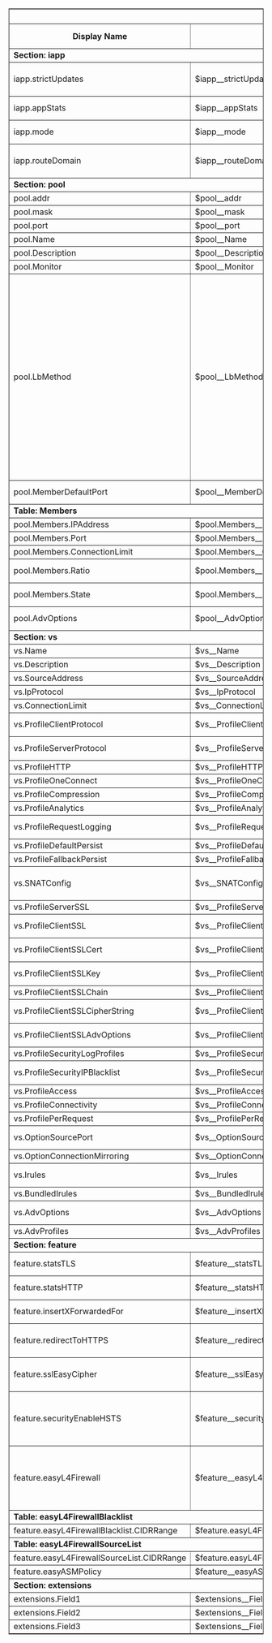 <table border=1 width="100%">
 <tr><th colspan=7><b>Generated from JSON v0.3_015</b></th></tr>
 <tr>
  <th>Display Name</th>
  <th>Var Name</th>
  <th>Description</th>
  <th>Supported Modes</th>
  <th>Type</th>
  <th>Options</th>
  <th>Min. Version</th>
 </tr>
<tr><td colspan=7><b>Section: iapp</b></td></tr>
<tr>
  <td>iapp.strictUpdates</td>
  <td>$iapp__strictUpdates</td>
  <td>Control Strict Updates mode (https://support.f5.com/kb/en-us/products/big-ip_ltm/manuals/product/bigip-iapps-developer-11-4-0/2.html#unique_1198712211)</td>
  <td>[1, 2, 3, 4]</td>
  <td>boolean</td>
  <td></td>
  <td>0.3_001</td>
</tr>
<tr>
  <td>iapp.appStats</td>
  <td>$iapp__appStats</td>
  <td>Control whether Virtual Server/Pool statistics handlers are created in Standalone or BIG-IQ Cloud mode</td>
  <td>[1, 2]</td>
  <td>boolean</td>
  <td></td>
  <td>0.3_001</td>
</tr>
<tr>
  <td>iapp.mode</td>
  <td>$iapp__mode</td>
  <td>The mode to use during deployment.  The default setting of auto determines the mode automatically.</td>
  <td>[1, 2, 3, 4]</td>
  <td>string</td>
  <td></td>
  <td>0.3_013</td>
</tr>
<tr>
  <td>iapp.routeDomain</td>
  <td>$iapp__routeDomain</td>
  <td>The route domain to use during deployment.  Setting to 'auto' determines the Route Domain automatically using the partition default-route-domain.  In APIC mode we determine the RD from the config since it doesn't set default-route-domain</td>
  <td>[1, 2, 3, 4]</td>
  <td>string</td>
  <td></td>
  <td>0.3_013</td>
</tr>
<tr><td colspan=7><b>Section: pool</b></td></tr>
<tr>
  <td>pool.addr</td>
  <td>$pool__addr</td>
  <td>The destination address of the Virtual Server</td>
  <td>[1, 2, 3, 4]</td>
  <td>ipaddr</td>
  <td></td>
  <td>0.3_001</td>
</tr>
<tr>
  <td>pool.mask</td>
  <td>$pool__mask</td>
  <td>The destination network mask of the Virtual Server</td>
  <td>[1, 2, 3, 4]</td>
  <td>ipaddr</td>
  <td></td>
  <td>0.3_001</td>
</tr>
<tr>
  <td>pool.port</td>
  <td>$pool__port</td>
  <td>The L4 port the Virtual Server listens on.  '*' is supported</td>
  <td>[1, 2, 3, 4]</td>
  <td>port</td>
  <td></td>
  <td>0.3_001</td>
</tr>
<tr>
  <td>pool.Name</td>
  <td>$pool__Name</td>
  <td>The name of the Pool.  Is no value is specified the name will be set to <iapp_name>_pool</td>
  <td>[1, 2, 3, 4]</td>
  <td>string</td>
  <td></td>
  <td>0.3_001</td>
</tr>
<tr>
  <td>pool.Description</td>
  <td>$pool__Description</td>
  <td>The description string configured in the Pool</td>
  <td>[1, 2, 3, 4]</td>
  <td>string</td>
  <td></td>
  <td>0.3_001</td>
</tr>
<tr>
  <td>pool.Monitor</td>
  <td>$pool__Monitor</td>
  <td>The path to a preconfigured Pool Health Monitor</td>
  <td>[1, 2, 3, 4]</td>
  <td>string</td>
  <td></td>
  <td>0.3_001</td>
</tr>
<tr>
  <td>pool.LbMethod</td>
  <td>$pool__LbMethod</td>
  <td>The pool Load Balancing Method (https://support.f5.com/kb/en-us/products/big-ip_ltm/manuals/product/ltm_configuration_guide_10_0_0/ltm_pools.html#1215305)</td>
  <td>[1, 2, 3, 4]</td>
  <td>choice</td>
  <td>dynamic-ratio-member,
dynamic-ratio-node,
fastest-app-response,
fastest-node,
least-connections-member,
least-connections-node,
least-sessions,
observed-member,
observed-node,
predictive-member,
predictive-node,
round-robin,
ratio-member,
ratio-node,
ratio-session,
ratio-least-connections-member,
ratio-least-connections-node,
weighted-least-connections-member</td>
  <td>0.3_001</td>
</tr>
<tr>
  <td>pool.MemberDefaultPort</td>
  <td>$pool__MemberDefaultPort</td>
  <td>The L4 port to used when a pool member is added via a Dynamic Endpoint Insertion notication from Cisco APIC</td>
  <td>[3]</td>
  <td>string</td>
  <td></td>
  <td>0.3_001</td>
</tr>
<tr><td colspan=7><b>Table: Members</b></td></tr>
<tr>
  <td>pool.Members.IPAddress</td>
  <td>$pool.Members__IPAddress</td>
  <td>IP Address of the Pool Member</td>
  <td>[1, 2, 3, 4]</td>
  <td>string</td>
  <td></td>
  <td>0.3_001</td>
</tr>
<tr>
  <td>pool.Members.Port</td>
  <td>$pool.Members__Port</td>
  <td>L4 port of the Pool Member</td>
  <td>[1, 2, 3, 4]</td>
  <td>string</td>
  <td></td>
  <td>0.3_001</td>
</tr>
<tr>
  <td>pool.Members.ConnectionLimit</td>
  <td>$pool.Members__ConnectionLimit</td>
  <td>The Connection Limit for the Pool Member.  '0' denotes unlimited connections</td>
  <td>[1, 2, 3, 4]</td>
  <td>string</td>
  <td></td>
  <td>0.3_001</td>
</tr>
<tr>
  <td>pool.Members.Ratio</td>
  <td>$pool.Members__Ratio</td>
  <td>The Ratio weight for the Pool Member.  Used with 'ratio' based Load Balancing Methods</td>
  <td>[1, 2, 3, 4]</td>
  <td>string</td>
  <td></td>
  <td>0.3_001</td>
</tr>
<tr>
  <td>pool.Members.State</td>
  <td>$pool.Members__State</td>
  <td>The administrative state of the Pool Member upon creation</td>
  <td>[1, 2, 3, 4]</td>
  <td>choice</td>
  <td>enabled,
drain-disabled,
disabled</td>
  <td>0.3_001</td>
</tr>
<tr>
  <td>pool.AdvOptions</td>
  <td>$pool__AdvOptions</td>
  <td>The options to set in the created Pool.  Options can be specified using the format: <tmsh_option_name>=<tmsh_option_value>[,<tmsh_option_name>=<tmsh_option_value>]</td>
  <td>[1, 2, 3, 4]</td>
  <td>string</td>
  <td></td>
  <td>0.3_012</td>
</tr>
<tr><td colspan=7><b>Section: vs</b></td></tr>
<tr>
  <td>vs.Name</td>
  <td>$vs__Name</td>
  <td>The name of the Virtual Server.  If no value is specified the name will be set to <iapp_name>_vs</td>
  <td>[1, 2, 3, 4]</td>
  <td>string</td>
  <td></td>
  <td>0.3_001</td>
</tr>
<tr>
  <td>vs.Description</td>
  <td>$vs__Description</td>
  <td>The description string configured in the Virtual Server</td>
  <td>[1, 2, 3, 4]</td>
  <td>string</td>
  <td></td>
  <td>0.3_001</td>
</tr>
<tr>
  <td>vs.SourceAddress</td>
  <td>$vs__SourceAddress</td>
  <td>The source address filter for the Virtual Server</td>
  <td>[1, 2, 3, 4]</td>
  <td>string</td>
  <td></td>
  <td>0.3_001</td>
</tr>
<tr>
  <td>vs.IpProtocol</td>
  <td>$vs__IpProtocol</td>
  <td>The IP Protocol of the Virtual Server (e.g. tcp, udp)</td>
  <td>[1, 2, 3, 4]</td>
  <td>string</td>
  <td></td>
  <td>0.3_001</td>
</tr>
<tr>
  <td>vs.ConnectionLimit</td>
  <td>$vs__ConnectionLimit</td>
  <td>The connection limit for the virtual server.  A value of '0' means no limit</td>
  <td>[1, 2, 3, 4]</td>
  <td>string</td>
  <td></td>
  <td>0.3_001</td>
</tr>
<tr>
  <td>vs.ProfileClientProtocol</td>
  <td>$vs__ProfileClientProtocol</td>
  <td>The client-side protocol profile.  This field supports the 'create:' format for customization</td>
  <td>[1, 2, 3, 4]</td>
  <td>string</td>
  <td></td>
  <td>0.3_001</td>
</tr>
<tr>
  <td>vs.ProfileServerProtocol</td>
  <td>$vs__ProfileServerProtocol</td>
  <td>The server-side protocol profile.  This field supports the 'create:' format for customization</td>
  <td>[1, 2, 3, 4]</td>
  <td>string</td>
  <td></td>
  <td>0.3_001</td>
</tr>
<tr>
  <td>vs.ProfileHTTP</td>
  <td>$vs__ProfileHTTP</td>
  <td>The HTTP protocol profile.  This field supports the 'create:' format for customization</td>
  <td>[1, 2, 3, 4]</td>
  <td>string</td>
  <td></td>
  <td>0.3_001</td>
</tr>
<tr>
  <td>vs.ProfileOneConnect</td>
  <td>$vs__ProfileOneConnect</td>
  <td>The oneconnect profile.  This field supports the 'create:' format for customization</td>
  <td>[1, 2, 3, 4]</td>
  <td>string</td>
  <td></td>
  <td>0.3_001</td>
</tr>
<tr>
  <td>vs.ProfileCompression</td>
  <td>$vs__ProfileCompression</td>
  <td>The compression profile.  This field supports the 'create:' format for customization</td>
  <td>[1, 2, 3, 4]</td>
  <td>string</td>
  <td></td>
  <td>0.3_005</td>
</tr>
<tr>
  <td>vs.ProfileAnalytics</td>
  <td>$vs__ProfileAnalytics</td>
  <td>The analytics profile</td>
  <td>[1, 2, 3, 4]</td>
  <td>string</td>
  <td></td>
  <td>0.3_005</td>
</tr>
<tr>
  <td>vs.ProfileRequestLogging</td>
  <td>$vs__ProfileRequestLogging</td>
  <td>The request logging profile.  This field supports the 'create:' format for customization</td>
  <td>[1, 2, 3, 4]</td>
  <td>string</td>
  <td></td>
  <td>0.3_005</td>
</tr>
<tr>
  <td>vs.ProfileDefaultPersist</td>
  <td>$vs__ProfileDefaultPersist</td>
  <td>The default persistence profile</td>
  <td>[1, 2, 3, 4]</td>
  <td>string</td>
  <td></td>
  <td>0.3_001</td>
</tr>
<tr>
  <td>vs.ProfileFallbackPersist</td>
  <td>$vs__ProfileFallbackPersist</td>
  <td>The fallback persistence profile</td>
  <td>[1, 2, 3, 4]</td>
  <td>string</td>
  <td></td>
  <td>0.3_001</td>
</tr>
<tr>
  <td>vs.SNATConfig</td>
  <td>$vs__SNATConfig</td>
  <td>The SNAT option to use.  Specifiy 'automap','/Common/<existing_snat_pool_name>','partition-default','create:<ip1,>....<ipX>'.  The partition-default option references a SNAT pool created by Cisco APIC as part of the APIC partition</td>
  <td>[1, 2, 3, 4]</td>
  <td>string</td>
  <td></td>
  <td>0.3_001</td>
</tr>
<tr>
  <td>vs.ProfileServerSSL</td>
  <td>$vs__ProfileServerSSL</td>
  <td>The server-ssl profile.  This field supports the 'create:' format for customization</td>
  <td>[1, 2, 3, 4]</td>
  <td>string</td>
  <td></td>
  <td>0.3_005</td>
</tr>
<tr>
  <td>vs.ProfileClientSSL</td>
  <td>$vs__ProfileClientSSL</td>
  <td>The path to an existing Client-SSL profile.  If specified this value overrides Client-SSL profile creation</td>
  <td>[1, 2, 3, 4]</td>
  <td>string</td>
  <td></td>
  <td>0.3_001</td>
</tr>
<tr>
  <td>vs.ProfileClientSSLCert</td>
  <td>$vs__ProfileClientSSLCert</td>
  <td>The path to an existing SSL Certificate.  If the work 'auto' is specfied the value /Common/<iapp_name>.crt will be substituted</td>
  <td>[1, 2, 3, 4]</td>
  <td>string</td>
  <td></td>
  <td>0.3_001</td>
</tr>
<tr>
  <td>vs.ProfileClientSSLKey</td>
  <td>$vs__ProfileClientSSLKey</td>
  <td>The path to an existing SSL Key.  If the work 'auto' is specfied the value /Common/<iapp_name>.key will be substituted</td>
  <td>[1, 2, 3, 4]</td>
  <td>string</td>
  <td></td>
  <td>0.3_001</td>
</tr>
<tr>
  <td>vs.ProfileClientSSLChain</td>
  <td>$vs__ProfileClientSSLChain</td>
  <td>The path to the SSL Certicate Chain bundle</td>
  <td>[1, 2, 3, 4]</td>
  <td>string</td>
  <td></td>
  <td>0.3_001</td>
</tr>
<tr>
  <td>vs.ProfileClientSSLCipherString</td>
  <td>$vs__ProfileClientSSLCipherString</td>
  <td>The SSL Cipher String (https://support.f5.com/kb/en-us/solutions/public/13000/100/sol13171.html)</td>
  <td>[1, 2, 3, 4]</td>
  <td>string</td>
  <td></td>
  <td>0.3_001</td>
</tr>
<tr>
  <td>vs.ProfileClientSSLAdvOptions</td>
  <td>$vs__ProfileClientSSLAdvOptions</td>
  <td>The options to set in the created Client-SSL profile.  Options can be specified using the format: <tmsh_option_name>=<tmsh_option_value>[,<tmsh_option_name>=<tmsh_option_value>]</td>
  <td>[1, 2, 3, 4]</td>
  <td>string</td>
  <td></td>
  <td>0.3_010</td>
</tr>
<tr>
  <td>vs.ProfileSecurityLogProfiles</td>
  <td>$vs__ProfileSecurityLogProfiles</td>
  <td>A comma seperated list of existing security logging profiles</td>
  <td>[1, 2, 3, 4]</td>
  <td>string</td>
  <td></td>
  <td>0.3_008</td>
</tr>
<tr>
  <td>vs.ProfileSecurityIPBlacklist</td>
  <td>$vs__ProfileSecurityIPBlacklist</td>
  <td>Configuration for the IP Intelligence Dynamic IP Blacklist.  An existing subscription is required for this feature.</td>
  <td>[1, 2, 3, 4]</td>
  <td>editchoice</td>
  <td></td>
  <td>0.3_015</td>
</tr>
<tr>
  <td>vs.ProfileAccess</td>
  <td>$vs__ProfileAccess</td>
  <td>The APM Access Policy to configure</td>
  <td>[1, 2, 3, 4]</td>
  <td>string</td>
  <td></td>
  <td>0.3_011</td>
</tr>
<tr>
  <td>vs.ProfileConnectivity</td>
  <td>$vs__ProfileConnectivity</td>
  <td>The APM Connectivity Policy to configure</td>
  <td>[1, 2, 3, 4]</td>
  <td>string</td>
  <td></td>
  <td>0.3_011</td>
</tr>
<tr>
  <td>vs.ProfilePerRequest</td>
  <td>$vs__ProfilePerRequest</td>
  <td>The APM Per-Request Policy to configure</td>
  <td>[1, 2, 3, 4]</td>
  <td>string</td>
  <td></td>
  <td>0.3_011</td>
</tr>
<tr>
  <td>vs.OptionSourcePort</td>
  <td>$vs__OptionSourcePort</td>
  <td>The source port translation behavior</td>
  <td>[1, 2, 3, 4]</td>
  <td>choice</td>
  <td>preserve,
preserve-strict,
change</td>
  <td>0.3_001</td>
</tr>
<tr>
  <td>vs.OptionConnectionMirroring</td>
  <td>$vs__OptionConnectionMirroring</td>
  <td>The connection mirroring behavior</td>
  <td>[1, 2, 3, 4]</td>
  <td>boolean</td>
  <td></td>
  <td>0.3_001</td>
</tr>
<tr>
  <td>vs.Irules</td>
  <td>$vs__Irules</td>
  <td>A comma seperated list of existing iRules to attach to the virtual server.  Ordering is preserved.</td>
  <td>[1, 2, 3, 4]</td>
  <td>string</td>
  <td></td>
  <td>0.3_001</td>
</tr>
<tr>
  <td>vs.BundledIrules</td>
  <td>$vs__BundledIrules</td>
  <td>The bundled iRules to deploy.  Ordering is preserved</td>
  <td>[1, 2, 3, 4]</td>
  <td>dynamic_filelist_multi</td>
  <td></td>
  <td>0.3_014</td>
</tr>
<tr>
  <td>vs.AdvOptions</td>
  <td>$vs__AdvOptions</td>
  <td>The options to set in the created Virtual Server.  Options can be specified using the format: <tmsh_option_name>=<tmsh_option_value>[,<tmsh_option_name>=<tmsh_option_value>]</td>
  <td>[1, 2, 3, 4]</td>
  <td>string</td>
  <td></td>
  <td>0.3_010</td>
</tr>
<tr>
  <td>vs.AdvProfiles</td>
  <td>$vs__AdvProfiles</td>
  <td>A comma-seperated list of profiles to link to the Virtual Server: <profile_name>[,<profile_name>]</td>
  <td>[1, 2, 3, 4]</td>
  <td>string</td>
  <td></td>
  <td>0.3_010</td>
</tr>
<tr><td colspan=7><b>Section: feature</b></td></tr>
<tr>
  <td>feature.statsTLS</td>
  <td>$feature__statsTLS</td>
  <td>TLS/SSL Statistics reporting.  The auto option will enable this feature if a client-ssl profile is attached, otherwise disable</td>
  <td>[1, 2, 3, 4]</td>
  <td>choice</td>
  <td>auto,
enabled,
disabled</td>
  <td>0.3_006</td>
</tr>
<tr>
  <td>feature.statsHTTP</td>
  <td>$feature__statsHTTP</td>
  <td>HTTP Statistics reporting.  The auto option will enable this feature if a http profile is attached, otherwise disable</td>
  <td>[1, 2, 3, 4]</td>
  <td>choice</td>
  <td>auto,
enabled,
disabled</td>
  <td>0.3_006</td>
</tr>
<tr>
  <td>feature.insertXForwardedFor</td>
  <td>$feature__insertXForwardedFor</td>
  <td>Insert the X-Forwarded-For header.  The auto option will enable this feature if a http profile is attached, otherwise disable</td>
  <td>[1, 2, 3, 4]</td>
  <td>choice</td>
  <td>auto,
enabled,
disabled</td>
  <td>0.3_005</td>
</tr>
<tr>
  <td>feature.redirectToHTTPS</td>
  <td>$feature__redirectToHTTPS</td>
  <td>Create a virtual service on TCP/80 that performs a 302 HTTP redirect to TCP/443 on the same IP address.  The auto option will enable this feature if a client-ssl profile is configured, otherwise disable</td>
  <td>[1, 2, 3, 4]</td>
  <td>choice</td>
  <td>auto,
enabled,
disabled</td>
  <td>0.3_001</td>
</tr>
<tr>
  <td>feature.sslEasyCipher</td>
  <td>$feature__sslEasyCipher</td>
  <td>Easily configure TLS/SSL Cipher Strings.  This setting overrides the value in the Virtual Server section</td>
  <td>[1, 2, 3, 4]</td>
  <td>choice</td>
  <td>compatible,
medium,
high,
tls_1.2,
tls_1.1+1.2,
disabled</td>
  <td>0.3_007</td>
</tr>
<tr>
  <td>feature.securityEnableHSTS</td>
  <td>$feature__securityEnableHSTS</td>
  <td>Enabled insertion of the Strict-Transport-Security HTTP header.  The preload and subdomain options can be omitted or included based on this selection.  This setting also modifies creation of the HTTP->HTTPS redirect option to perform a 301 HTTP redirect</td>
  <td>[1, 2, 3, 4]</td>
  <td>choice</td>
  <td>disabled,
enabled,
enabled-preload,
enabled-subdomain,
enabled-preload-subdomain</td>
  <td>0.3_001</td>
</tr>
<tr>
  <td>feature.easyL4Firewall</td>
  <td>$feature__easyL4Firewall</td>
  <td>Configure a AFM L4 Firewall policy.  The 'base' option creates a policy that allows traffic to the Virtual Server with optional Blacklist and Source addresses specified in the following fields.  The base+ip_blacklist options also configure an IP Intelligence Blacklist policy in either blocking or logging mode.  The auto mode is equivalent to the base+ip_blacklist_block option with the exception that if a user-specfic IPI policy is specified it will be preserved</td>
  <td>[1, 2, 3, 4]</td>
  <td>choice</td>
  <td>auto,
base,
base+ip_blacklist_block,
base+ip_blacklist_log,
disabled</td>
  <td>0.3_008</td>
</tr>
<tr><td colspan=7><b>Table: easyL4FirewallBlacklist</b></td></tr>
<tr>
  <td>feature.easyL4FirewallBlacklist.CIDRRange</td>
  <td>$feature.easyL4FirewallBlacklist__CIDRRange</td>
  <td>CIDR Range</td>
  <td>[1, 2, 3, 4]</td>
  <td>string</td>
  <td></td>
  <td>0.3_008</td>
</tr>
<tr><td colspan=7><b>Table: easyL4FirewallSourceList</b></td></tr>
<tr>
  <td>feature.easyL4FirewallSourceList.CIDRRange</td>
  <td>$feature.easyL4FirewallSourceList__CIDRRange</td>
  <td>CIDR Range</td>
  <td>[1, 2, 3, 4]</td>
  <td>string</td>
  <td></td>
  <td>0.3_008</td>
</tr>
<tr>
  <td>feature.easyASMPolicy</td>
  <td>$feature__easyASMPolicy</td>
  <td>The ASM policy name to deploy.</td>
  <td>[1, 2, 3, 4]</td>
  <td>dynamic_filelist</td>
  <td></td>
  <td>0.3_009</td>
</tr>
<tr><td colspan=7><b>Section: extensions</b></td></tr>
<tr>
  <td>extensions.Field1</td>
  <td>$extensions__Field1</td>
  <td>Extensions: Field 1</td>
  <td>[1, 2, 3, 4]</td>
  <td>string</td>
  <td></td>
  <td>0.3_001</td>
</tr>
<tr>
  <td>extensions.Field2</td>
  <td>$extensions__Field2</td>
  <td>Extensions: Field 2</td>
  <td>[1, 2, 3, 4]</td>
  <td>string</td>
  <td></td>
  <td>0.3_001</td>
</tr>
<tr>
  <td>extensions.Field3</td>
  <td>$extensions__Field3</td>
  <td>Extensions: Field 3</td>
  <td>[1, 2, 3, 4]</td>
  <td>string</td>
  <td></td>
  <td>0.3_001</td>
</tr>
</table>

